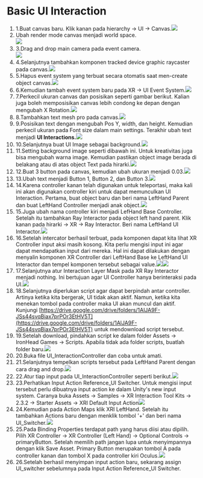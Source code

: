 # Basic UI Interaction

1. 1.Buat canvas baru. Klik kanan pada hierarchy -> UI -> Canvas.![](https://files.gitbook.com/v0/b/gitbook-x-prod.appspot.com/o/spaces%2FaqmFisaJr4K91KrM0Nhv%2Fuploads%2F6QlngtfuVOU7k0pKAZYU%2Fimage.png?alt=media\&token=77d0b0a1-5735-4e10-a41f-a1cd702ef1dd)
2. Ubah render mode canvas menjadi world space.\
   ![](https://files.gitbook.com/v0/b/gitbook-x-prod.appspot.com/o/spaces%2FaqmFisaJr4K91KrM0Nhv%2Fuploads%2FopwyA945nAMxc8Pv8l4P%2Fimage.png?alt=media\&token=5dfb53de-fecd-435a-a194-fb0534440161)
3. 3.Drag and drop main camera pada event camera.\
   ![](https://files.gitbook.com/v0/b/gitbook-x-prod.appspot.com/o/spaces%2FaqmFisaJr4K91KrM0Nhv%2Fuploads%2FcpAfn07yQwYTr5lITZSq%2Fimage.png?alt=media\&token=f13646ef-8e1a-432e-b313-4bf800553e28)
4. 4.Selanjutnya tambahkan komponen tracked device graphic raycaster pada canvas.![](https://files.gitbook.com/v0/b/gitbook-x-prod.appspot.com/o/spaces%2FaqmFisaJr4K91KrM0Nhv%2Fuploads%2FzYhuGvzDycZBEjdsfldp%2Fimage.png?alt=media\&token=bc55ee32-fc07-4acf-b39e-783e0e502f1c)
5. 5.Hapus event system yang terbuat secara otomatis saat men-create object canvas.![](https://files.gitbook.com/v0/b/gitbook-x-prod.appspot.com/o/spaces%2FaqmFisaJr4K91KrM0Nhv%2Fuploads%2FRnyMXXnZKkDYOMHL4Hyl%2Fimage.png?alt=media\&token=7f74334b-64d5-4f74-bf3b-9b7de2f2f03e)
6. 6.Kemudian tambah event system baru pada XR -> UI Event System.![](https://files.gitbook.com/v0/b/gitbook-x-prod.appspot.com/o/spaces%2FaqmFisaJr4K91KrM0Nhv%2Fuploads%2FvZlV5UrzipFv6wVULBVU%2Fimage.png?alt=media\&token=d1a45090-7f23-469e-abb5-be24990e86bd)
7. 7.Perkecil ukuran canvas dan posisikan seperti gambar berikut. Kalian juga boleh memposisikan canvas lebih condong ke depan dengan mengubah X Rotation.![](https://files.gitbook.com/v0/b/gitbook-x-prod.appspot.com/o/spaces%2FaqmFisaJr4K91KrM0Nhv%2Fuploads%2FXVzPFtp5MWCCpB2DNwOU%2Fimage.png?alt=media\&token=5a092907-cd75-44a6-abe5-4e2b586dbef8)
8. 8.Tambahkan text mesh pro pada canvas.![](https://files.gitbook.com/v0/b/gitbook-x-prod.appspot.com/o/spaces%2FaqmFisaJr4K91KrM0Nhv%2Fuploads%2Fb4QHInMipMFwb4Z4tNFP%2Fimage.png?alt=media\&token=e844cd60-7ca9-4b79-b4e2-fb2456c327ba)
9. 9.Posisikan text dengan mengubah Pos Y, width, dan height. Kemudian perkecil ukuran pada Font size dalam main settings. Terakhir ubah text menjadi **UI Interactions.**![](https://files.gitbook.com/v0/b/gitbook-x-prod.appspot.com/o/spaces%2FaqmFisaJr4K91KrM0Nhv%2Fuploads%2F7bCHrqXexTCcali8hmLe%2Fimage.png?alt=media\&token=6d7af72c-6a13-4f04-914b-d50f7436ee37)
10. 10.Selanjutnya buat UI Image sebagai background.![](https://files.gitbook.com/v0/b/gitbook-x-prod.appspot.com/o/spaces%2FaqmFisaJr4K91KrM0Nhv%2Fuploads%2FcYI8JQ8LQbxmMCwH2FHE%2Fimage.png?alt=media\&token=d1c2287b-74b9-463a-8f52-55f5141bd8d6)
11. 11.Setting background image seperti dibawah ini. Untuk kreativitas juga bisa mengubah warna image. Kemudian pastikan object image berada di belakang atau di atas object Text pada hirarki.![](https://files.gitbook.com/v0/b/gitbook-x-prod.appspot.com/o/spaces%2FaqmFisaJr4K91KrM0Nhv%2Fuploads%2FigC6JxHpxapxlf8x1FDM%2Fimage.png?alt=media\&token=0827c2b2-ebd5-4feb-820f-869a2792d559)
12. 12.Buat 3 button pada canvas, kemudian ubah ukuran menjadi 0.03.![](https://files.gitbook.com/v0/b/gitbook-x-prod.appspot.com/o/spaces%2FaqmFisaJr4K91KrM0Nhv%2Fuploads%2FCaYaA9GhjxAoDq8ojYhs%2Fimage.png?alt=media\&token=a408cd51-ac5a-47d4-a9ae-87a6fbe18e51)
13. 13.Ubah text menjadi Button 1, Button 2, dan Button 3.![](https://files.gitbook.com/v0/b/gitbook-x-prod.appspot.com/o/spaces%2FaqmFisaJr4K91KrM0Nhv%2Fuploads%2FmTF5OuJg8dA0oVqKhT2r%2Fimage.png?alt=media\&token=2733eb2f-fba4-4a1c-94f6-06c1a8c839ea)
14. 14.Karena controller kanan telah digunakan untuk teleportasi, maka kali ini akan digunakan controller kiri untuk dapat memunculkan UI Interaction. Pertama, buat object baru dan beri nama LeftHand Parent dan buat LeftHand Controller menjadi anak object.![](https://files.gitbook.com/v0/b/gitbook-x-prod.appspot.com/o/spaces%2FaqmFisaJr4K91KrM0Nhv%2Fuploads%2Ffw7pUUM91xYmYihB4Iy6%2Fimage.png?alt=media\&token=d46f80ba-ac7b-4753-896e-b36fa4490ca9)
15. 15.Juga ubah nama controller kiri menjadi LefHand Base Controller. Setelah itu tambahkan Ray Interactor pada object left hand parent. Klik kanan pada hirarki -> XR -> Ray Interactor. Beri nama LeftHand UI Interactor.![](https://files.gitbook.com/v0/b/gitbook-x-prod.appspot.com/o/spaces%2FaqmFisaJr4K91KrM0Nhv%2Fuploads%2F3EsmbtmanA6KgFyIxuXk%2Fimage.png?alt=media\&token=dc313ac6-26af-44aa-ba66-ec5d0684c508)
16. 16.Setelah intercator berhasil terbuat, pada komponen dapat kita lihat XR Controller input aksi masih kosong. Kita perlu mengisi input ini agar dapat mendapatkan input dari mereka. Hal ini dapat dilakukan dengan menyalin komponen XR Controller dari LeftHand Base ke LeftHand UI Interactor dan tempel komponen tersebut sebagai value.![](https://files.gitbook.com/v0/b/gitbook-x-prod.appspot.com/o/spaces%2FaqmFisaJr4K91KrM0Nhv%2Fuploads%2FkA71SQ0T5CfCJs4Ai2O4%2Fimage.png?alt=media\&token=ab1c6658-60e1-4283-bf42-4431c6b02af1)![](https://files.gitbook.com/v0/b/gitbook-x-prod.appspot.com/o/spaces%2FaqmFisaJr4K91KrM0Nhv%2Fuploads%2F8845eqzPScupPcI7DeJk%2Fimage.png?alt=media\&token=0a22499e-9789-4abc-8dde-0c20f7b8f62b)
17. 17.Selanjutnya atur Interaction Layer Mask pada XR Ray Interactor menjadi nothing. Ini bertujuan agar UI Controller hanya berinteraksi pada UI.![](https://files.gitbook.com/v0/b/gitbook-x-prod.appspot.com/o/spaces%2FaqmFisaJr4K91KrM0Nhv%2Fuploads%2FWmJfX0AoRZhdPPjM6Alf%2Fimage.png?alt=media\&token=0c32305d-64d5-4a15-a0e4-4f6d317110fc)
18. 18.Selanjutnya diperlukan script agar dapat berpindah antar controller. Artinya ketika kita bergerak, UI tidak akan aktif. Namun, ketika kita menekan tombol pada controller maka UI akan muncul dan aktif. Kunjungi [https://drive.google.com/drive/folders/1AlJA9F-JSs44svqBiax7prPOr3EtHV5T](https://drive.google.com/drive/folders/1AlJA9F-JSs44svqBiax7prPOr3EtHV5T) untuk mendownload script tersebut.
19. 19.Setelah download, pindahkan script ke dalam folder Assets -> IronHead Games -> Scripts. Apabila tidak ada folder scripts, buatlah folder baru.![](https://files.gitbook.com/v0/b/gitbook-x-prod.appspot.com/o/spaces%2FaqmFisaJr4K91KrM0Nhv%2Fuploads%2FQoMu0KTMMy9m9TYORj4L%2Fimage.png?alt=media\&token=f5b98418-9380-49b5-8eb5-b059cd1a4b92)
20. 20.Buka file UI\_InteractionController dan coba untuk amati.
21. 21.Selanjutnya tempelkan scripts tersebut pada LeftHand Parent dengan cara drag and drop.![](https://files.gitbook.com/v0/b/gitbook-x-prod.appspot.com/o/spaces%2FaqmFisaJr4K91KrM0Nhv%2Fuploads%2ForZOOkf9UlsurbgFHi8w%2Fimage.png?alt=media\&token=fad9e9e5-6b0c-47cd-8236-04be55810df5)
22. 22.Atur tiap input pada UI\_InteractionController seperti berikut.![](https://files.gitbook.com/v0/b/gitbook-x-prod.appspot.com/o/spaces%2FaqmFisaJr4K91KrM0Nhv%2Fuploads%2FfHwOaTzdXokOn6ULSJhd%2Fimage.png?alt=media\&token=3914d02a-92be-4b51-be65-646f77d94bf5)
23. 23.Perhatikan Input Action Reference\_UI Switcher. Untuk mengisi input tersebut perlu dibuatnya input action ke dalam Unity's new input system. Caranya buka Assets -> Samples -> XR Interaction Tool Kits -> 2.3.2 -> Starter Assets -> XRI Default Input Action![](https://files.gitbook.com/v0/b/gitbook-x-prod.appspot.com/o/spaces%2FaqmFisaJr4K91KrM0Nhv%2Fuploads%2FG9HO9FIiQzB6mi95OmWa%2Fimage.png?alt=media\&token=dfb58663-0e39-4313-bd45-8ca2c9b5a5b9)
24. 24.Kemudian pada Action Maps klik XRI LeftHand. Setelah itu tambahkan Actions baru dengan menklik tombol '+' dan beri nama UI\_Switcher.![](https://files.gitbook.com/v0/b/gitbook-x-prod.appspot.com/o/spaces%2FaqmFisaJr4K91KrM0Nhv%2Fuploads%2FY8Qzhj0UkL5NuyPctBon%2Fimage.png?alt=media\&token=19135fa3-8f4d-4e22-8fff-ff7fa466e280)
25. 25.Pada Binding Properties terdapat path yang harus diisi atau dipilih. Pilih XR Controller -> XR Controller (Left Hand) -> Optional Controls -> primaryButton. Setelah memilih path jangan lupa untuk menyimpannya dengan klik Save Asset. Primary Button merupakan tombol A pada controller kanan dan tombol X pada controller kiri Oculus.![](https://files.gitbook.com/v0/b/gitbook-x-prod.appspot.com/o/spaces%2FaqmFisaJr4K91KrM0Nhv%2Fuploads%2FcpWATtlwHG3NIXuWgFMK%2Fimage.png?alt=media\&token=f585fcfa-b67d-4045-8569-b4504b7957c6)
26. 26.Setelah berhasil menyimpan input action baru, sekarang assign UI\_switcher sebelumnya pada Input Action Reference\_UI Switcher.

